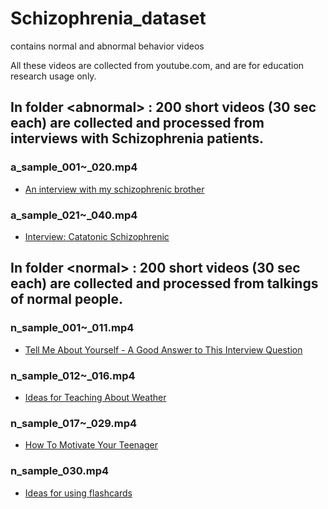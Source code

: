 # Schizophrenia_dataset

contains normal and abnormal behavior videos

All these videos are collected from youtube.com, and are for education research usage only.

## In folder \<abnormal\> : 200 short videos (30 sec each) are collected and processed from interviews with Schizophrenia patients.
### a_sample_001~_020.mp4
* [An interview with my schizophrenic brother](https://www.youtube.com/watch?v=iaBT2W_Icvs&t=184s)

### a_sample_021~_040.mp4
* [Interview: Catatonic Schizophrenic](https://www.youtube.com/watch?v=IehtMYlOuIk&t=1s)


## In folder \<normal\> : 200 short videos (30 sec each) are collected and processed from talkings of normal people.
### n_sample_001~_011.mp4 
* [Tell Me About Yourself - A Good Answer to This Interview Question](https://www.youtube.com/watch?v=kayOhGRcNt4)

### n_sample_012~_016.mp4
* [Ideas for Teaching About Weather](https://www.youtube.com/watch?v=k5dmKcSE4Mw)

### n_sample_017~_029.mp4
* [How To Motivate Your Teenager](https://www.youtube.com/watch?v=STeSLWK0b5k)

### n_sample_030.mp4
* [Ideas for using flashcards](https://www.youtube.com/watch?v=X9KebTgfLJI)

